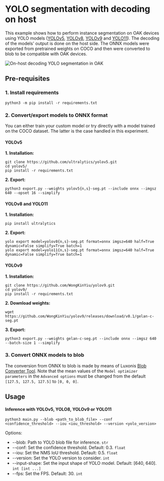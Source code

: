 # YOLO segmentation with decoding on host

This example shows how to perform instance segmentation on OAK devices using YOLO models ([YOLOv5](https://github.com/ultralytics/yolov5), [YOLOv8](https://docs.ultralytics.com/models/yolov8), [YOLOv9](https://github.com/WongKinYiu/yolov9) and [YOLO11](https://docs.ultralytics.com/models/yolo11)). The decoding of the models' output is done on the host side. The ONNX models were exported from pretrained weights on COCO and then were converted to blob to be compatible with OAK devices.

![On-host decoding YOLO segmentation in OAK](docs/oak_segmentation_example.gif)

## Pre-requisites

### 1. Install requirements

```bash=
python3 -m pip install -r requirements.txt
```

### 2. Convert/export models to ONNX format

You can either train your custom model or try directly with a model trained on the COCO dataset. The latter is the case handled in this experiment.

#### **YOLOv5**

**1. Installation:**
```bash=
git clone https://github.com/ultralytics/yolov5.git
cd yolov5/
pip install -r requirements.txt
```

**2. Export:**
```bash=
python3 export.py --weights yolov5{n,s}-seg.pt --include onnx --imgsz 640 --opset 16 --simplify
```

#### **YOLOv8** and **YOLO11**

**1. Installation:**
```bash=
pip install ultralytics
```

**2. Export:**
```bash=
yolo export model=yolov8{n,s}-seg.pt format=onnx imgsz=640 half=True dynamic=False simplify=True batch=1
yolo export model=yolo11{n,s}-seg.pt format=onnx imgsz=640 half=True dynamic=False simplify=True batch=1
```

#### **YOLOv9**

**1. Installation:**
```bash=
git clone https://github.com/WongKinYiu/yolov9.git
cd yolov9/
pip install -r requirements.txt
```

**2. Download weights:**
```bash=
wget https://github.com/WongKinYiu/yolov9/releases/download/v0.1/gelan-c-seg.pt
```

**3. Export:**
```bash=
python3 export.py --weights gelan-c-seg.pt --include onnx --imgsz 640 --batch-size 1 --simplify
```

### 3. Convert ONNX models to blob

The conversion from ONNX to blob is made by means of Luxonis [Blob Converter Tool](http://blobconverter.luxonis.com). Note that the mean values of the ``Model optimizer parameters`` in the ``Advanced options`` must be changed from the default ``[127.5, 127.5, 127.5]`` to ``[0, 0, 0]``.


## Usage

#### Inference with YOLOv5, YOLO8, YOLOv9 or YOLO11

```bash=
python3 main.py --blob <path_to_blob_file> --conf <confidence_threshold> --iou <iou_threshold> --version <yolo_version>
```

Options:
* --blob: Path to YOLO blob file for inference. ``str``
* --conf: Set the confidence threshold. Default: 0.3. ``float``
* --iou: Set the NMS IoU threshold. Default: 0.5. ``float``
* --version: Set the YOLO version to consider. ``int``
* --input-shape: Set the input shape of YOLO model. Default: [640, 640]. ``int [int ...]``
* --fps: Set the FPS. Default: 30. ``int``
